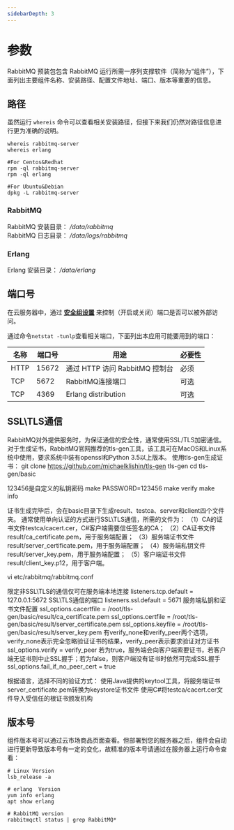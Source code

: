 ```yaml
---
sidebarDepth: 3
---
```


# 参数

RabbitMQ 预装包包含 RabbitMQ 运行所需一序列支撑软件（简称为“组件”），下面列出主要组件名称、安装路径、配置文件地址、端口、版本等重要的信息。

## 路径

虽然运行 `whereis` 命令可以查看相关安装路径，但接下来我们仍然对路径信息进行更为准确的说明。

```shell
whereis rabbitmq-server
whereis erlang

#For Centos&Redhat
rpm -ql rabbitmq-server
rpm -ql erlang

#For Ubuntu&Debian
dpkg -L rabbitmq-server
```

### RabbitMQ

RabbitMQ 安装目录： */data/rabbitmq*  
RabbitMQ 日志目录： */data/logs/rabbitmq*  

### Erlang

Erlang 安装目录： */data/erlang*  

## 端口号

在云服务器中，通过 **[安全组设置](https://support.websoft9.com/docs/faq/zh/tech-instance.html)** 来控制（开启或关闭）端口是否可以被外部访问。 

通过命令`netstat -tunlp`查看相关端口，下面列出本应用可能要用到的端口：

| 名称 | 端口号 | 用途 |  必要性 |
| --- | --- | --- | --- |
| HTTP | 15672 | 通过 HTTP 访问 RabbitMQ 控制台 | 必须 |
| TCP | 5672 | RabbitMQ连接端口 | 可选 |
| TCP | 4369 | Erlang distribution | 可选 |

## SSL\TLS通信
RabbitMQ对外提供服务时，为保证通信的安全性，通常使用SSL/TLS加密通信。
对于生成证书，RabbitMQ官网推荐的tls-gen工具，该工具可在MacOS和Linux系统中使用，要求系统中装有openssl和Python 3.5以上版本。
使用tls-gen生成证书：
git clone https://github.com/michaelklishin/tls-gen tls-gen
cd tls-gen/basic

123456是自定义的私钥密码
make PASSWORD=123456
make verify
make info

证书生成完毕后，会在basic目录下生成result、testca、server和client四个文件夹。
通常使用单向认证的方式进行SSL\TLS通信，所需的文件为：
（1）CA的证书文件testca/cacert.cer，C#客户端需要信任签名的CA；
（2）CA证书文件result/ca_certificate.pem，用于服务端配置；
（3）服务端证书文件result/server_certificate.pem，用于服务端配置；
（4）服务端私钥文件result/server_key.pem，用于服务端配置；
（5）客户端证书文件result/client_key.p12，用于客户端。

vi etc/rabbitmq/rabbitmq.conf

限定非SSL\TLS的通信仅可在服务端本地连接
listeners.tcp.default = 127.0.0.1:5672
SSL\TLS通信的端口
listeners.ssl.default = 5671
服务端私钥和证书文件配置
ssl_options.cacertfile = /root/tls-gen/basic/result/ca_certificate.pem
ssl_options.certfile = /root/tls-gen/basic/result/server_certificate.pem
ssl_options.keyfile = /root/tls-gen/basic/result/server_key.pem
有verify_none和verify_peer两个选项，verify_none表示完全忽略验证证书的结果，verify_peer表示要求验证对方证书
ssl_options.verify = verify_peer
若为true，服务端会向客户端索要证书，若客户端无证书则中止SSL握手；若为false，则客户端没有证书时依然可完成SSL握手
ssl_options.fail_if_no_peer_cert = true

根据语言，选择不同的验证方式：
使用Java提供的keytool工具，将服务端证书server_certificate.pem转换为keystore证书文件
使用C#将testca/cacert.cer文件导入受信任的根证书颁发机构



## 版本号

组件版本号可以通过云市场商品页面查看。但部署到您的服务器之后，组件会自动进行更新导致版本号有一定的变化，故精准的版本号请通过在服务器上运行命令查看：

```shell
# Linux Version
lsb_release -a

# erlang  Version
yum info erlang
apt show erlang

# RabbitMQ version
rabbitmqctl status | grep RabbitMQ*
```
